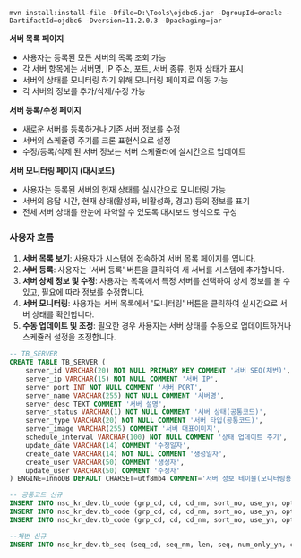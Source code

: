 
`mvn install:install-file -Dfile=D:\Tools\ojdbc6.jar -DgroupId=oracle -DartifactId=ojdbc6 -Dversion=11.2.0.3 -Dpackaging=jar`

**서버 목록 페이지**

- 사용자는 등록된 모든 서버의 목록 조회 가능
- 각 서버 항목에는 서버명, IP 주소, 포트, 서버 종류, 현재 상태가 표시
- 서버의 상태를 모니터링 하기 위해 모니터링 페이지로 이동 가능
- 각 서버의 정보를 추가/삭제/수정 가능

**서버 등록/수정 페이지**

- 새로운 서버를 등록하거나 기존 서버 정보를 수정
- 서버의 스케쥴링 주기를 크론 표현식으로 설정
- 수정/등록/삭제 된 서버 정보는 서버 스케쥴러에 실시간으로 업데이트

**서버 모니터링 페이지 (대시보드)**

- 사용자는 등록된 서버의 현재 상태를 실시간으로 모니터링 가능
- 서버의 응답 시간, 현재 상태(활성화, 비활성화, 경고) 등의 정보를 표기
- 전체 서버 상태를 한눈에 파악할 수 있도록 대시보드 형식으로 구성

### 사용자 흐름

1. **서버 목록 보기**: 사용자가 시스템에 접속하여 서버 목록 페이지를 엽니다.
2. **서버 등록**: 사용자는 '서버 등록' 버튼을 클릭하여 새 서버를 시스템에 추가합니다.
3. **서버 상세 정보 및 수정**: 사용자는 목록에서 특정 서버를 선택하여 상세 정보를 볼 수 있고, 필요에 따라 정보를 수정합니다.
4. **서버 모니터링**: 사용자는 서버 목록에서 '모니터링' 버튼을 클릭하여 실시간으로 서버 상태를 확인합니다.
5. **수동 업데이트 및 조정**: 필요한 경우 사용자는 서버 상태를 수동으로 업데이트하거나 스케쥴러 설정을 조정합니다.





```SQL
-- TB_SERVER
CREATE TABLE TB_SERVER (
    server_id VARCHAR(20) NOT NULL PRIMARY KEY COMMENT '서버 SEQ(채번)',
    server_ip VARCHAR(15) NOT NULL COMMENT '서버 IP',
    server_port INT NOT NULL COMMENT '서버 PORT',
    server_name VARCHAR(255) NOT NULL COMMENT '서버명',
    server_desc TEXT COMMENT '서버 설명',
    server_status VARCHAR(1) NOT NULL COMMENT '서버 상태(공통코드)',
    server_type VARCHAR(20) NOT NULL COMMENT '서버 타입(공통코드)',
    server_image VARCHAR(255) COMMENT '서버 대표이미지',
    schedule_interval VARCHAR(100) NOT NULL COMMENT '상태 업데이트 주기',
    update_date VARCHAR(14) COMMENT '수정일자',
    create_date VARCHAR(14) NOT NULL COMMENT '생성일자',
    create_user VARCHAR(50) COMMENT '생성자',
    update_user VARCHAR(50) COMMENT '수정자'
) ENGINE=InnoDB DEFAULT CHARSET=utf8mb4 COMMENT='서버 정보 테이블(모니터링용)';

-- 공통코드 신규
INSERT INTO nsc_kr_dev.tb_code (grp_cd, cd, cd_nm, sort_no, use_yn, opt1, opt2, opt3, create_user, create_date, update_user, update_date) VALUES ('S01', '0', '비활성화', 0, 'Y', null, null, null, 'seunghun.lee', '20240311103822', 'seunghun.lee', '20240311103822');
INSERT INTO nsc_kr_dev.tb_code (grp_cd, cd, cd_nm, sort_no, use_yn, opt1, opt2, opt3, create_user, create_date, update_user, update_date) VALUES ('S01', '1', '경고', 1, 'Y', null, null, null, 'seunghun.lee', '20240311103822', 'seunghun.lee', '20240311103822');
INSERT INTO nsc_kr_dev.tb_code (grp_cd, cd, cd_nm, sort_no, use_yn, opt1, opt2, opt3, create_user, create_date, update_user, update_date) VALUES ('S01', '2', '활성화', 2, 'Y', null, null, null, 'seunghun.lee', '20240311103822', 'seunghun.lee', '20240311103822');

--채번 신규
INSERT INTO nsc_kr_dev.tb_seq (seq_cd, seq_nm, len, seq, num_only_yn, create_user, create_date, update_user, update_date) VALUES ('SV', 'Server ID 채번 TB_SERVER.SERVER_ID', 3, 0, 'N', 'admin', '20210325010101', 'admin', '20210325010101');
```